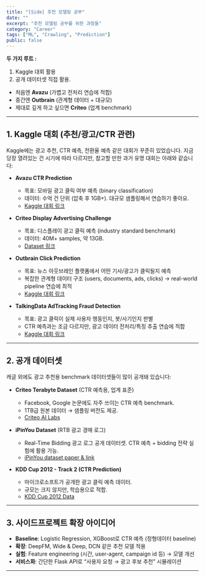 ```yaml
---
title: "[Side] 추천 모델링 공부"
date: ""
excerpt: "추천 모델링 공부를 위한 과정들"
category: "Career"
tags: ["ML", "Crawling", "Prediction"]
public: false
---
```


**두 가지 루트 :**
1. Kaggle 대회 활용
2. 공개 데이터셋 직접 활용.

* 처음엔 **Avazu** (가볍고 전처리 연습에 적합)
* 중간엔 **Outbrain** (관계형 데이터 + 대규모)
* 제대로 깊게 하고 싶으면 **Criteo** (업계 benchmark)

---

## 1. Kaggle 대회 (추천/광고/CTR 관련)

Kaggle에는 광고 추천, CTR 예측, 전환율 예측 같은 대회가 꾸준히 있었습니다. 지금 당장 열려있는 건 시기에 따라 다르지만, 참고할 만한 과거 유명 대회는 아래와 같습니다:

* **Avazu CTR Prediction**

  * 목표: 모바일 광고 클릭 여부 예측 (binary classification)
  * 데이터: 수억 건 단위 (압축 후 1GB+). 대규모 샘플링해서 연습하기 좋아요.
  * [Kaggle 대회 링크](https://www.kaggle.com/c/avazu-ctr-prediction)

* **Criteo Display Advertising Challenge**

  * 목표: 디스플레이 광고 클릭 예측 (industry standard benchmark)
  * 데이터: 40M+ samples, 약 13GB.
  * [Dataset 링크](https://www.kaggle.com/c/criteo-display-ad-challenge)

* **Outbrain Click Prediction**

  * 목표: 뉴스 아웃브레인 플랫폼에서 어떤 기사/광고가 클릭될지 예측
  * 복잡한 관계형 데이터 구조 (users, documents, ads, clicks) → real-world pipeline 연습에 최적
  * [Kaggle 대회 링크](https://www.kaggle.com/c/outbrain-click-prediction)

* **TalkingData AdTracking Fraud Detection**

  * 목표: 광고 클릭이 실제 사용자 행동인지, 봇/사기인지 판별
  * CTR 예측과는 조금 다르지만, 광고 데이터 전처리/특징 추출 연습에 적합
  * [Kaggle 대회 링크](https://www.kaggle.com/c/talkingdata-adtracking-fraud-detection)

---

## 2. 공개 데이터셋

캐글 외에도 광고 추천용 benchmark 데이터셋들이 많이 공개돼 있습니다:

* **Criteo Terabyte Dataset** (CTR 예측용, 업계 표준)

  * Facebook, Google 논문에도 자주 쓰이는 CTR 예측 benchmark.
  * 1TB급 원본 데이터 → 샘플링 버전도 제공.
  * [Criteo AI Labs](https://ailab.criteo.com/ressources/)

* **iPinYou Dataset** (RTB 광고 경매 로그)

  * Real-Time Bidding 광고 로그 공개 데이터셋. CTR 예측 + bidding 전략 실험에 활용 가능.
  * [iPinYou dataset paper & link](https://arxiv.org/abs/1407.7073)

* **KDD Cup 2012 - Track 2 (CTR Prediction)**

  * 마이크로소프트가 공개한 광고 클릭 예측 데이터.
  * 규모는 크지 않지만, 학습용으로 적합.
  * [KDD Cup 2012 Data](https://www.kdd.org/kdd-cup/view/kdd-cup-2012/)

---

## 3. 사이드프로젝트 확장 아이디어

* **Baseline**: Logistic Regression, XGBoost로 CTR 예측 (정형데이터 baseline)
* **확장**: DeepFM, Wide & Deep, DCN 같은 추천 모델 적용
* **실험**: Feature engineering (시간, user-agent, campaign id 등) → 모델 개선
* **서비스화**: 간단한 Flask API로 “사용자 요청 → 광고 후보 추천” 시뮬레이션

---

